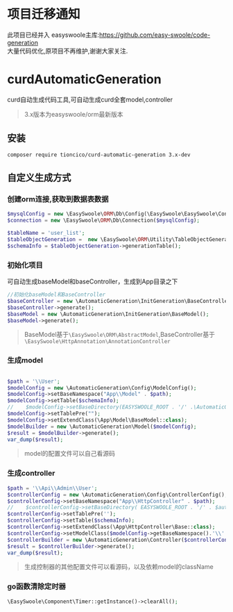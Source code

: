 # 项目迁移通知
此项目已经并入 easyswoole主库:https://github.com/easy-swoole/code-generation  
大量代码优化,原项目不再维护,谢谢大家关注.  

# curdAutomaticGeneration
curd自动生成代码工具,可自动生成curd全套model,controller

> 3.x版本为easyswoole/orm最新版本
## 安装
```
composer require tioncico/curd-automatic-generation 3.x-dev
```  

## 自定义生成方式

### 创建orm连接,获取到数据表数据
```php
$mysqlConfig = new \EasySwoole\ORM\Db\Config(\EasySwoole\EasySwoole\Config::getInstance()->getConf('MYSQL'));
$connection = new \EasySwoole\ORM\Db\Connection($mysqlConfig);

$tableName = 'user_list';
$tableObjectGeneration =  new \EasySwoole\ORM\Utility\TableObjectGeneration($connection, $tableName);
$schemaInfo = $tableObjectGeneration->generationTable();
```


### 初始化项目
可自动生成baseModel和baseController，生成到App目录之下
```php
//初始化baseModel和BaseController
$baseController = new \AutomaticGeneration\InitGeneration\BaseController();
$baseController->generate();
$baseModel = new \AutomaticGeneration\InitGeneration\BaseModel();
$baseModel->generate();
```
> BaseModel基于`\EasySwoole\ORM\AbstractModel`,BaseController基于`\EasySwoole\HttpAnnotation\AnnotationController`

### 生成model
```php

$path = '\\User';
$modelConfig = new \AutomaticGeneration\Config\ModelConfig();
$modelConfig->setBaseNamespace("App\\Model" . $path);
$modelConfig->setTable($schemaInfo);
//    $modelConfig->setBaseDirectory(EASYSWOOLE_ROOT . '/' .\AutomaticGeneration\AppLogic::getAppPath() . 'Model');
$modelConfig->setTablePre("");
$modelConfig->setExtendClass(\App\Model\BaseModel::class);
$modelBuilder = new \AutomaticGeneration\Model($modelConfig);
$result = $modelBuilder->generate();
var_dump($result);

```
> model的配置文件可以自己看源码

### 生成controller
```php
$path = '\\Api\\Admin\\User';
$controllerConfig = new \AutomaticGeneration\Config\ControllerConfig();
$controllerConfig->setBaseNamespace("App\\HttpController" . $path);
//    $controllerConfig->setBaseDirectory( EASYSWOOLE_ROOT . '/' . $automatic::APP_PATH . '/HttpController/Api/');
$controllerConfig->setTablePre('');
$controllerConfig->setTable($schemaInfo);
$controllerConfig->setExtendClass(\App\HttpController\Base::class);
$controllerConfig->setModelClass($modelConfig->getBaseNamespace().'\\'.$modelBuilder->getClassName());
$controllerBuilder = new \AutomaticGeneration\Controller($controllerConfig);
$result = $controllerBuilder->generate();
var_dump($result);
```
> 生成控制器的其他配置文件可以看源码，以及依赖model的className

### go函数清除定时器
```php
\EasySwoole\Component\Timer::getInstance()->clearAll();

```


